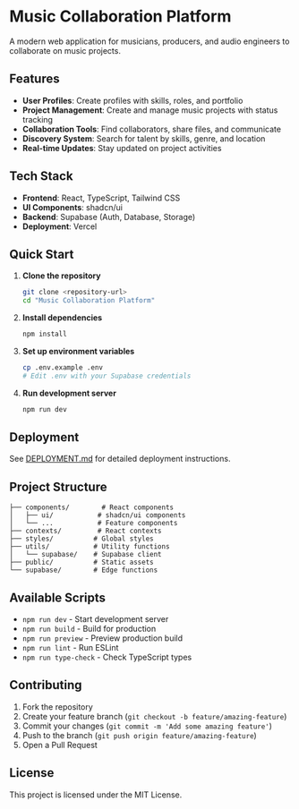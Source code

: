 # Music Collaboration Platform

A modern web application for musicians, producers, and audio engineers to collaborate on music projects.

## Features

- **User Profiles**: Create profiles with skills, roles, and portfolio
- **Project Management**: Create and manage music projects with status tracking
- **Collaboration Tools**: Find collaborators, share files, and communicate
- **Discovery System**: Search for talent by skills, genre, and location
- **Real-time Updates**: Stay updated on project activities

## Tech Stack

- **Frontend**: React, TypeScript, Tailwind CSS
- **UI Components**: shadcn/ui
- **Backend**: Supabase (Auth, Database, Storage)
- **Deployment**: Vercel

## Quick Start

1. **Clone the repository**
   ```bash
   git clone <repository-url>
   cd "Music Collaboration Platform"
   ```

2. **Install dependencies**
   ```bash
   npm install
   ```

3. **Set up environment variables**
   ```bash
   cp .env.example .env
   # Edit .env with your Supabase credentials
   ```

4. **Run development server**
   ```bash
   npm run dev
   ```

## Deployment

See [DEPLOYMENT.md](./DEPLOYMENT.md) for detailed deployment instructions.

## Project Structure

```
├── components/        # React components
│   ├── ui/           # shadcn/ui components
│   └── ...           # Feature components
├── contexts/         # React contexts
├── styles/          # Global styles
├── utils/           # Utility functions
│   └── supabase/    # Supabase client
├── public/          # Static assets
└── supabase/        # Edge functions
```

## Available Scripts

- `npm run dev` - Start development server
- `npm run build` - Build for production
- `npm run preview` - Preview production build
- `npm run lint` - Run ESLint
- `npm run type-check` - Check TypeScript types

## Contributing

1. Fork the repository
2. Create your feature branch (`git checkout -b feature/amazing-feature`)
3. Commit your changes (`git commit -m 'Add some amazing feature'`)
4. Push to the branch (`git push origin feature/amazing-feature`)
5. Open a Pull Request

## License

This project is licensed under the MIT License.